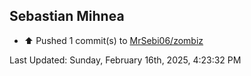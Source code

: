 <h2>Sebastian Mihnea</h2>

<!--RECENT_ACTIVITY:start-->
- ⬆️ Pushed 1 commit(s) to [MrSebi06/zombiz](https://github.com/MrSebi06/zombiz)<br>
<!--RECENT_ACTIVITY:end-->
<!--RECENT_ACTIVITY:last_update-->
Last Updated: Sunday, February 16th, 2025, 4:23:32 PM
<!--RECENT_ACTIVITY:last_update_end-->

<!---LOL-STATS-START-HERE--->
<!---LOL-STATS-END-HERE--->
